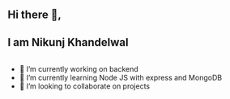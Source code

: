 ## Hi there 👋,
## I am Nikunj Khandelwal
###### 


- 🔭 I’m currently working on backend 
- 🌱 I’m currently learning Node JS with express and MongoDB
- 👯 I’m looking to collaborate on projects




<p>&nbsp;<img align="center" src="https://github-readme-stats.vercel.app/api?username=nk1102&theme=default&show_icons=true" alt="nk1102/></p>
  
